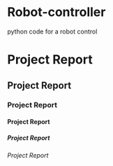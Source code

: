 # Robot-controller
python code for a robot control
# Project Report
## Project Report
### Project Report
#### Project Report
##### Project Report
###### Project Report
